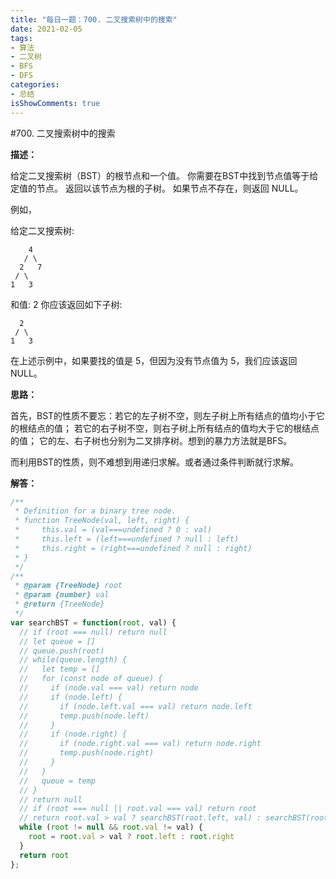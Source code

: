 ```yaml
---
title: "每日一题：700. 二叉搜索树中的搜索"
date: 2021-02-05
tags:
- 算法
- 二叉树
- BFS
- DFS
categories:
- 总结
isShowComments: true
---
```


#700. 二叉搜索树中的搜索

**描述：**

给定二叉搜索树（BST）的根节点和一个值。 你需要在BST中找到节点值等于给定值的节点。 返回以该节点为根的子树。 如果节点不存在，则返回 NULL。

例如，

给定二叉搜索树:

        4
       / \
      2   7
     / \
    1   3

和值: 2
你应该返回如下子树:

      2     
     / \   
    1   3
在上述示例中，如果要找的值是 5，但因为没有节点值为 5，我们应该返回 NULL。

**思路：**

首先，BST的性质不要忘：若它的左子树不空，则左子树上所有结点的值均小于它的根结点的值； 若它的右子树不空，则右子树上所有结点的值均大于它的根结点的值； 它的左、右子树也分别为二叉排序树。想到的暴力方法就是BFS。

而利用BST的性质，则不难想到用递归求解。或者通过条件判断就行求解。

**解答：**

```javascript
/**
 * Definition for a binary tree node.
 * function TreeNode(val, left, right) {
 *     this.val = (val===undefined ? 0 : val)
 *     this.left = (left===undefined ? null : left)
 *     this.right = (right===undefined ? null : right)
 * }
 */
/**
 * @param {TreeNode} root
 * @param {number} val
 * @return {TreeNode}
 */
var searchBST = function(root, val) {
  // if (root === null) return null
  // let queue = []
  // queue.push(root) 
  // while(queue.length) {
  //   let temp = []
  //   for (const node of queue) {
  //     if (node.val === val) return node
  //     if (node.left) {
  //       if (node.left.val === val) return node.left
  //       temp.push(node.left)
  //     }
  //     if (node.right) {
  //       if (node.right.val === val) return node.right
  //       temp.push(node.right)
  //     }
  //   }
  //   queue = temp
  // }
  // return null
  // if (root === null || root.val === val) return root
  // return root.val > val ? searchBST(root.left, val) : searchBST(root.right, val) 
  while (root != null && root.val != val) {
    root = root.val > val ? root.left : root.right
  }
  return root
};
```


